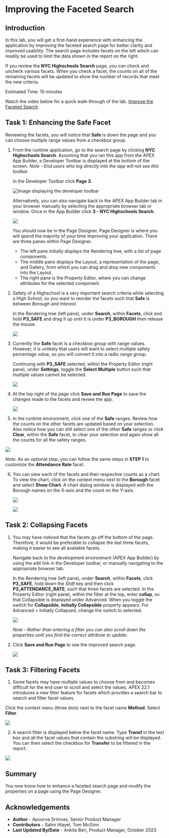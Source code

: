 # Improving the Faceted Search

## Introduction
In this lab, you will get a first-hand experience with enhancing the application by improving the faceted search page for better clarity and improved usability. The search page includes facets on the left which can readily be used to limit the data shown in the report on the right.

If you review the **NYC Highschools Search** page, you can check and uncheck various facets. When you check a facet, the counts on all of the remaining facets will be updated to show the number of records that meet the new criteria.

Estimated Time: 10 minutes

Watch the video below for a quick walk-through of the lab.
[Improve the Faceted Search](videohub:1_66hdojc7)

## **Task 1**: Enhancing the Safe Facet
Reviewing the facets, you will notice that **Safe** is down the page and you can choose multiple range values from a checkbox group.

1. From the runtime application, go to the search page by clicking **NYC Highschools Search**. Assuming that you ran this app from the APEX App Builder, a Developer Toolbar is displayed at the bottom of the screen. *Note - End users who log directly into the app will not see this toolbar.*

    In the Developer Toolbar click **Page 3**.

    ![Image displaying the developer toolbar](images/dev-toolbar1.png " ")

    Alternatively, you can also navigate back to the APEX App Builder tab in your browser manually by selecting the appropriate browser tab or window. Once in the App Builder click **3 - NYC Highschools Search**.

    ![](images/alt-app-builder.png " ")

    You should now be in the Page Designer. Page Designer is where you will spend the majority of your time improving your application. There are three panes within Page Designer.
    - The left pane initially displays the Rendering tree, with a list of page components.
    - The middle pane displays the Layout, a representation of the page, and Gallery, from which you can drag and drop new components into the Layout.
    - The right pane is the Property Editor, where you can change attributes for the selected component.

2. Safety of a Highschool is a very important search criteria while selecting a High School, so you want to reorder the facets such that **Safe** is between *Borough* and *Interest*.

    In the Rendering tree (left pane), under **Search**, within **Facets**, click and hold **P3\_SAFE** and drag it up until it is under **P3\_BOROUGH** then release the mouse.

    ![](images/drag-safe.png " ")   

3. Currently the **Safe** facet is a checkbox group with range values. However, it is unlikely that users will want to select multiple safety percentage value, so you will convert it into a radio range group.

    Continuing with **P3\_SAFE** selected, within the Property Editor (right pane), under **Settings**, toggle the **Select Multiple** button such that multiple values cannot be selected.

    ![](images/set-safe.png " ")   

4. At the top right of the page click **Save and Run Page** to save the changes made to the facets and review the app.

    ![](images/run-app1.png " ")   

5. In the runtime environment, click one of the **Safe** ranges. Review how the counts on the other facets are updated based on your selection. Also notice how you can still select one of the other **Safe** ranges or click **Clear**, within the **Safe** facet, to clear your selection and again show all the counts for all the safety ranges.

 ![](images/runtime-safe.png " ")

*Note*: As an optional step, you can follow the same steps in **STEP 1** to customize the **Attendance Rate** facet.   

6. You can view each of the facets and their respective counts as a chart. To view the chart, click on the context menu next to the **Borough** facet and select **Show Chart**. A chart dialog window is displayed with the Borough names on the X-axis and the count on the Y-axis.

    ![](images/facet-show-chart.png " ")

    ![](images/facet-chart.png " ")


## **Task 2**: Collapsing Facets
1. You may have noticed that the facets go off the bottom of the page. Therefore, it would be preferable to collapse the last three facets, making it easier to see all available facets.

    Navigate back to the development environment (APEX App Builder) by using the edit link in the Developer toolbar, or manually navigating to the appropriate browser tab.

    In the Rendering tree (left pane), under **Search**, within **Facets**, click **P3\_SAFE**, hold down the *Shift* key and then click **P3\_ATTENDANCE\_RATE**, such that three facets are selected. In the Property Editor (right pane), within the filter at the top, enter **collap**, so that Collapsible is displayed under Advanced. When you toggle the switch for **Collapsible**, **Initially Collapsible** property appears. For Advanced > Initially Collapsed, change the switch to selected.

    ![](images/set-collapsed.png " ")   

    *Note - Rather than entering a filter you can also scroll down the properties until you find the correct attribute to update.*

7. Click **Save and Run Page** to see the improved search page.   

    ![](images/finished-search.png " ")   

## **Task 3**: Filtering Facets
1. Some facets may have multiple values to choose from and becomes difficult for the end user to scroll and select the values. APEX 22.1 introduces a new filter feature for facets which provides a search bar to search and filter facet values.

  Click the context menu (three dots) next to the facet name **Method**. Select **Filter**.

  ![](images/filter-facet.png " ")  

2. A search filter is displayed below the facet name. Type **Transf** in the text box and all the facet values that contain the substring will be displayed. You can then select the checkbox for **Transfer** to be filtered in the report.

  ![](images/search-facet.png " ")  

## **Summary**

You now know how to enhance a faceted search page and modify the properties on a page using the Page Designer.

## **Acknowledgements**

 - **Author** -  Apoorva Srinivas, Senior Product Manager
 - **Contributors** - Salim Hlayel, Tom McGinn
 - **Last Updated By/Date** - Ankita Beri, Product Manager, October 2023
